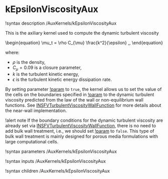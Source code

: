 # kEpsilonViscosityAux

!syntax description /AuxKernels/kEpsilonViscosityAux

This is the axiliary kernel used to compute the dynamic turbulent viscosity

\begin{equation}
\mu_t = \rho C_{\mu} \frac{k^2}{\epsilon} \,,
\end{equation}

where:

- $\rho$ is the density,
- $C_{\mu} = 0.09$ is a closure parameter,
- $k$ is the turbulent kinetic energy,
- $\epsilon$ is the turbulent kinetic energy dissipation rate.

By setting parameter [!param](/AuxKernels/kEpsilonViscosityAux/bulk_wall_treatment) to `true`, the
kernel allows us to set the value of the cells on the boundaries specified in
[!param](/AuxKernels/kEpsilonViscosityAux/walls) to the dynamic turbulent viscosity predicted
from the law of the wall or non-equilibrium wall functions.
See [INSFVTurbulentViscosityWallFunction](INSFVTurbulentViscosityWallFunction.md) for more
details about the near-wall implementation.

!alert note
If the boundary conditions for the dynamic turbulent viscosity are already set via [INSFVTurbulentViscosityWallFunction](INSFVTurbulentViscosityWallFunction.md),
there is no need to add bulk wall treatment, i.e., we should set
[!param](/AuxKernels/kEpsilonViscosityAux/bulk_wall_treatment) to `false`.
This type of bulk wall treatment is mainly designed for porous media formulations
with large computational cells.

!syntax parameters /AuxKernels/kEpsilonViscosityAux

!syntax inputs /AuxKernels/kEpsilonViscosityAux

!syntax children /AuxKernels/kEpsilonViscosityAux
